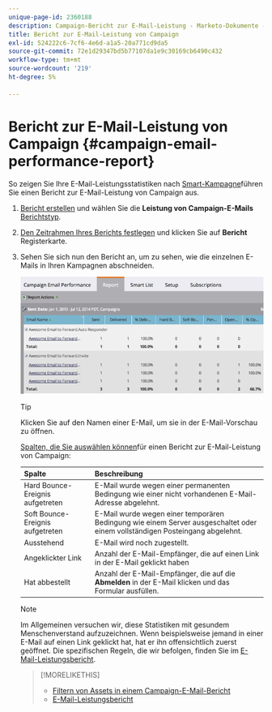 ```yaml
---
unique-page-id: 2360188
description: Campaign-Bericht zur E-Mail-Leistung - Marketo-Dokumente - Produktdokumentation
title: Bericht zur E-Mail-Leistung von Campaign
exl-id: 524222c6-7cf6-4e6d-a1a5-20a771cd9da5
source-git-commit: 72e1d29347bd5b77107da1e9c30169cb6490c432
workflow-type: tm+mt
source-wordcount: '219'
ht-degree: 5%

---
```


# Bericht zur E-Mail-Leistung von Campaign {#campaign-email-performance-report}

So zeigen Sie Ihre E-Mail-Leistungsstatistiken nach [Smart-Kampagne](/help/marketo/product-docs/core-marketo-concepts/smart-campaigns/creating-a-smart-campaign/understanding-batch-and-trigger-smart-campaigns.md)führen Sie einen Bericht zur E-Mail-Leistung von Campaign aus.

1. [Bericht erstellen](/help/marketo/product-docs/reporting/basic-reporting/creating-reports/create-a-report-in-a-program.md) und wählen Sie die **Leistung von Campaign-E-Mails** [Berichtstyp](/help/marketo/product-docs/reporting/basic-reporting/report-types/report-type-overview.md).

1. [Den Zeitrahmen Ihres Berichts festlegen](/help/marketo/product-docs/reporting/basic-reporting/editing-reports/change-a-report-time-frame.md) und klicken Sie auf **Bericht** Registerkarte.

1. Sehen Sie sich nun den Bericht an, um zu sehen, wie die einzelnen E-Mails in Ihren Kampagnen abschneiden.

   ![](assets/image2014-9-16-16-3a19-3a59.png)

   >[!TIP]
   >
   >Klicken Sie auf den Namen einer E-Mail, um sie in der E-Mail-Vorschau zu öffnen.

   [Spalten, die Sie auswählen können](/help/marketo/product-docs/reporting/basic-reporting/editing-reports/select-report-columns.md)für einen Bericht zur E-Mail-Leistung von Campaign:

   | Spalte | Beschreibung |
   |---|---|
   | Hard Bounce-Ereignis aufgetreten | E-Mail wurde wegen einer permanenten Bedingung wie einer nicht vorhandenen E-Mail-Adresse abgelehnt. |
   | Soft Bounce-Ereignis aufgetreten | E-Mail wurde wegen einer temporären Bedingung wie einem Server ausgeschaltet oder einem vollständigen Posteingang abgelehnt. |
   | Ausstehend | E-Mail wird noch zugestellt. |
   | Angeklickter Link | Anzahl der E-Mail-Empfänger, die auf einen Link in der E-Mail geklickt haben |
   | Hat abbestellt | Anzahl der E-Mail-Empfänger, die auf die **Abmelden** in der E-Mail klicken und das Formular ausfüllen. |

   >[!NOTE]
   >
   >Im Allgemeinen versuchen wir, diese Statistiken mit gesundem Menschenverstand aufzuzeichnen. Wenn beispielsweise jemand in einer E-Mail auf einen Link geklickt hat, hat er ihn offensichtlich zuerst geöffnet. Die spezifischen Regeln, die wir befolgen, finden Sie im [E-Mail-Leistungsbericht](/help/marketo/product-docs/email-marketing/email-programs/email-program-data/email-performance-report.md).

   >[!MORELIKETHIS]
   >
   >* [Filtern von Assets in einem Campaign-E-Mail-Bericht](/help/marketo/product-docs/reporting/basic-reporting/report-activity/filter-assets-in-a-campaign-email-reports.md)
   >* [E-Mail-Leistungsbericht](/help/marketo/product-docs/email-marketing/email-programs/email-program-data/email-performance-report.md)

